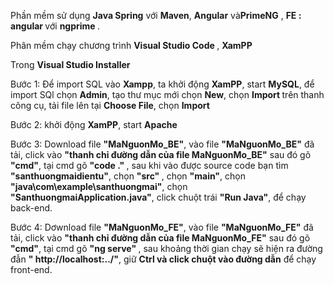 <p>Phần mềm sử dụng <b>Java Spring</b> với <b>Maven</b>, <b>Angular</b> và<b>PrimeNG</b> , <b>FE : angular </b> với <b> ngprime </b>.</p>
<p>Phân mềm chạy chương trình <b>Visual Studio Code </b>, <b> XamPP </b></p>
<p>Trong <b>Visual Studio Installer</b></p>
<p> Bước 1: Để import SQL vào <b>Xampp</b>, ta khởi động <b>XamPP</b>, start <b>MySQL</b>, để import SQl chọn <b>Admin</b>, tạo thư mục mới chọn <b>New</b>, chọn <b>Import </b> trên thanh công cụ, tải file lên tại <b>Choose File</b>,  chọn <b>Import</b></p>
<p> Bước 2: khởi động <b>XamPP</b>, start <b>Apache</b></p>
<p> Bước 3: Download file <b>"MaNguonMo_BE"</b>, vào file <b>"MaNguonMo_BE"</b> đã tải, click vào <b>"thanh chỉ đường dẫn của file MaNguonMo_BE"</b> sau đó gõ <b>"cmd"</b>, tại cmd gõ <b> "code ." </b>, sau khi vào được source code bạn tìm <b>"santhuongmaidientu"</b>, chọn <b> "src" </b>, chọn <b> "main"</b>, chọn <b> "java\com\example\santhuongmai"</b>, chọn <b>"SanthuongmaiApplication.java"</b>, click chuột trái <b> "Run Java"</b>, để chạy back-end.
<p> Bước 4: Dơwnload file <b>"MaNguonMo_FE"</b>, vào file <b>"MaNguonMo_FE"</b> đã tải, click vào <b>"thanh chỉ đường dẫn của file MaNguonMo_FE"</b> sau đó gõ <b>"cmd"</b>, tại cmd gõ <b> "ng serve" </b>, sau khoảng thời gian chạy sẽ hiện ra đường đẫn <b>" http://localhost:../"</b>, giữ <b>Ctrl và click chuột vào đường dẫn</b> để chạy front-end.

